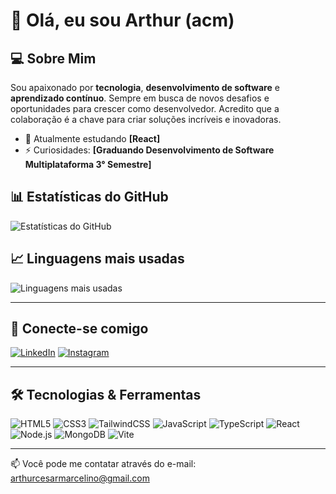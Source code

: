 # 👋 Olá, eu sou Arthur (acm)
## 💻 Sobre Mim

Sou apaixonado por **tecnologia**, **desenvolvimento de software** e **aprendizado contínuo**. Sempre em busca de novos desafios e oportunidades para crescer como desenvolvedor. Acredito que a colaboração é a chave para criar soluções incríveis e inovadoras.

- 🌱 Atualmente estudando **[React]**
- ⚡ Curiosidades: **[Graduando Desenvolvimento de Software Multiplataforma 3° Semestre]**

## 📊 Estatísticas do GitHub

![Estatísticas do GitHub](https://github-readme-stats.vercel.app/api?username=arthuracmm&show_icons=true&count_private=true&hide_title=true&hide=prs&theme=dark&icon_color=1DB954&bg_color=181818)

## 📈 Linguagens mais usadas

![Linguagens mais usadas](https://github-readme-stats.vercel.app/api/top-langs/?username=arthuracmm&layout=compact&theme=dark&icon_color=1DB954&bg_color=181818)

---

## 🔗 Conecte-se comigo

[![LinkedIn](https://img.shields.io/badge/LinkedIn-0A66C2?style=flat-square&logo=linkedin&logoColor=white)](https://www.linkedin.com/in/arthur-marcelino-b311752b8/)
[![Instagram](https://img.shields.io/badge/Instagram-E4405F?style=flat-square&logo=instagram&logoColor=white)](https://www.instagram.com/arthuracm/)

---

## 🛠️ Tecnologias & Ferramentas

![HTML5](https://img.shields.io/badge/HTML5-F24E1E?style=flat-square&logo=html5&logoColor=white)
![CSS3](https://img.shields.io/badge/CSS3-1572B6?style=flat-square&logo=css3&logoColor=white)
![TailwindCSS](https://img.shields.io/badge/TailwindCSS-06B6D4?style=flat-square&logo=tailwindcss&logoColor=white)
![JavaScript](https://img.shields.io/badge/JavaScript-F7DF1E?style=flat-square&logo=javascript&logoColor=black)
![TypeScript](https://img.shields.io/badge/TypeScript-3178C6?style=flat-square&logo=typescript&logoColor=white)
![React](https://img.shields.io/badge/React-61DAFB?style=flat-square&logo=react&logoColor=black)
![Node.js](https://img.shields.io/badge/Node.js-339933?style=flat-square&logo=node.js&logoColor=white)
![MongoDB](https://img.shields.io/badge/MongoDB-47A248?style=flat-square&logo=mongodb&logoColor=white)
![Vite](https://img.shields.io/badge/Vite-646CFF?style=flat-square&logo=vite&logoColor=white)

---

📫 Você pode me contatar através do e-mail: [arthurcesarmarcelino@gmail.com](mailto:arthurcesarmarcelino@gmail.com)
